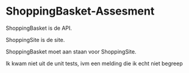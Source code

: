 # ShoppingBasket-Assesment

ShoppingBasket is de API.

ShoppingSite is de site.

ShoppingBasket moet aan staan voor ShoppingSite.

Ik kwam niet uit de unit tests, ivm een melding die ik echt niet begreep
